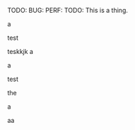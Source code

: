 






TODO:
BUG:
PERF:
TODO: This is a thing.

a 

test


teskkjk
a

a


test



the


a




aa




